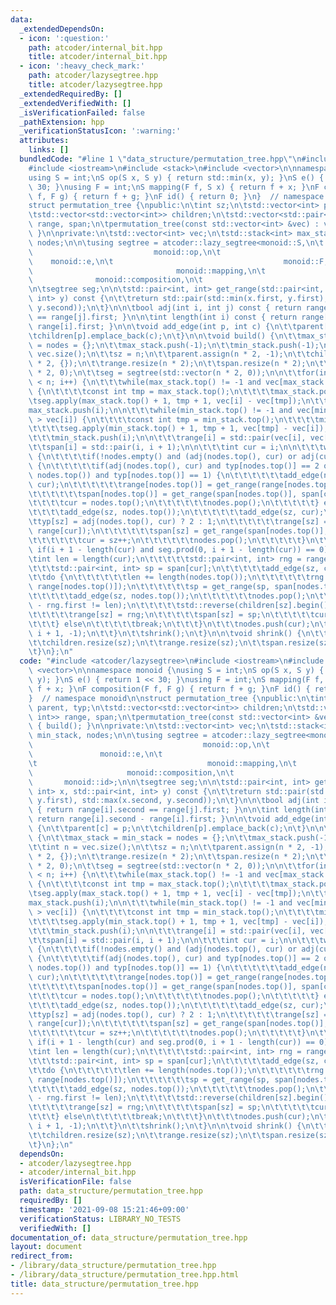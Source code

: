 ```yaml
---
data:
  _extendedDependsOn:
  - icon: ':question:'
    path: atcoder/internal_bit.hpp
    title: atcoder/internal_bit.hpp
  - icon: ':heavy_check_mark:'
    path: atcoder/lazysegtree.hpp
    title: atcoder/lazysegtree.hpp
  _extendedRequiredBy: []
  _extendedVerifiedWith: []
  _isVerificationFailed: false
  _pathExtension: hpp
  _verificationStatusIcon: ':warning:'
  attributes:
    links: []
  bundledCode: "#line 1 \"data_structure/permutation_tree.hpp\"\n#include <atcoder/lazysegtree>\n\
    #include <iostream>\n#include <stack>\n#include <vector>\n\nnamespace monoid {\n\
    using S = int;\nS op(S x, S y) { return std::min(x, y); }\nS e() { return 1 <<\
    \ 30; }\nusing F = int;\nS mapping(F f, S x) { return f + x; }\nF composition(F\
    \ f, F g) { return f + g; }\nF id() { return 0; }\n}  // namespace monoid\n\n\
    struct permutation_tree {\npublic:\n\tint sz;\n\tstd::vector<int> parent, typ;\n\
    \tstd::vector<std::vector<int>> children;\n\tstd::vector<std::pair<int, int>>\
    \ range, span;\n\tpermutation_tree(const std::vector<int> &vec) : vec(vec) { build();\
    \ }\n\nprivate:\n\tstd::vector<int> vec;\n\tstd::stack<int> max_stack, min_stack,\
    \ nodes;\n\n\tusing segtree = atcoder::lazy_segtree<monoid::S,\n\t           \
    \                           monoid::op,\n\t                                  \
    \    monoid::e,\n\t                                      monoid::F,\n\t      \
    \                                monoid::mapping,\n\t                        \
    \              monoid::composition,\n\t                                      monoid::id>;\n\
    \n\tsegtree seg;\n\n\tstd::pair<int, int> get_range(std::pair<int, int> x, std::pair<int,\
    \ int> y) const {\n\t\treturn std::pair(std::min(x.first, y.first), std::max(x.second,\
    \ y.second));\n\t}\n\n\tbool adj(int i, int j) const { return range[i].second\
    \ == range[j].first; }\n\n\tint length(int i) const { return range[i].second -\
    \ range[i].first; }\n\n\tvoid add_edge(int p, int c) {\n\t\tparent[c] = p;\n\t\
    \tchildren[p].emplace_back(c);\n\t}\n\n\tvoid build() {\n\t\tmax_stack = min_stack\
    \ = nodes = {};\n\t\tmax_stack.push(-1);\n\t\tmin_stack.push(-1);\n\t\tint n =\
    \ vec.size();\n\t\tsz = n;\n\t\tparent.assign(n * 2, -1);\n\t\tchildren.assign(n\
    \ * 2, {});\n\t\trange.resize(n * 2);\n\t\tspan.resize(n * 2);\n\t\ttyp.assign(n\
    \ * 2, 0);\n\t\tseg = segtree(std::vector(n * 2, 0));\n\n\t\tfor(int i = 0; i\
    \ < n; i++) {\n\t\t\twhile(max_stack.top() != -1 and vec[max_stack.top()] < vec[i])\
    \ {\n\t\t\t\tconst int tmp = max_stack.top();\n\t\t\t\tmax_stack.pop();\n\t\t\t\
    \tseg.apply(max_stack.top() + 1, tmp + 1, vec[i] - vec[tmp]);\n\t\t\t}\n\t\t\t\
    max_stack.push(i);\n\n\t\t\twhile(min_stack.top() != -1 and vec[min_stack.top()]\
    \ > vec[i]) {\n\t\t\t\tconst int tmp = min_stack.top();\n\t\t\t\tmin_stack.pop();\n\
    \t\t\t\tseg.apply(min_stack.top() + 1, tmp + 1, vec[tmp] - vec[i]);\n\t\t\t}\n\
    \t\t\tmin_stack.push(i);\n\n\t\t\trange[i] = std::pair(vec[i], vec[i] + 1);\n\t\
    \t\tspan[i] = std::pair(i, i + 1);\n\n\t\t\tint cur = i;\n\n\t\t\twhile(true)\
    \ {\n\t\t\t\tif(!nodes.empty() and (adj(nodes.top(), cur) or adj(cur, nodes.top())))\
    \ {\n\t\t\t\t\tif(adj(nodes.top(), cur) and typ[nodes.top()] == 2 or adj(cur,\
    \ nodes.top()) and typ[nodes.top()] == 1) {\n\t\t\t\t\t\tadd_edge(nodes.top(),\
    \ cur);\n\t\t\t\t\t\trange[nodes.top()] = get_range(range[nodes.top()], range[cur]);\n\
    \t\t\t\t\t\tspan[nodes.top()] = get_range(span[nodes.top()], span[cur]);\n\t\t\
    \t\t\t\tcur = nodes.top();\n\t\t\t\t\t\tnodes.pop();\n\t\t\t\t\t} else {\n\t\t\
    \t\t\t\tadd_edge(sz, nodes.top());\n\t\t\t\t\t\tadd_edge(sz, cur);\n\t\t\t\t\t\
    \ttyp[sz] = adj(nodes.top(), cur) ? 2 : 1;\n\t\t\t\t\t\trange[sz] = get_range(range[nodes.top()],\
    \ range[cur]);\n\t\t\t\t\t\tspan[sz] = get_range(span[nodes.top()], span[cur]);\n\
    \t\t\t\t\t\tcur = sz++;\n\t\t\t\t\t\tnodes.pop();\n\t\t\t\t\t}\n\t\t\t\t} else\
    \ if(i + 1 - length(cur) and seg.prod(0, i + 1 - length(cur)) == 0) {\n\t\t\t\t\
    \tint len = length(cur);\n\t\t\t\t\tstd::pair<int, int> rng = range[cur];\n\t\t\
    \t\t\tstd::pair<int, int> sp = span[cur];\n\t\t\t\t\tadd_edge(sz, cur);\n\t\t\t\
    \t\tdo {\n\t\t\t\t\t\tlen += length(nodes.top());\n\t\t\t\t\t\trng = get_range(rng,\
    \ range[nodes.top()]);\n\t\t\t\t\t\tsp = get_range(sp, span[nodes.top()]);\n\t\
    \t\t\t\t\tadd_edge(sz, nodes.top());\n\t\t\t\t\t\tnodes.pop();\n\t\t\t\t\t} while(rng.second\
    \ - rng.first != len);\n\t\t\t\t\tstd::reverse(children[sz].begin(), children[sz].end());\n\
    \t\t\t\t\trange[sz] = rng;\n\t\t\t\t\tspan[sz] = sp;\n\t\t\t\t\tcur = sz++;\n\t\
    \t\t\t} else\n\t\t\t\t\tbreak;\n\t\t\t}\n\t\t\tnodes.push(cur);\n\t\t\tseg.apply(0,\
    \ i + 1, -1);\n\t\t}\n\t\tshrink();\n\t}\n\n\tvoid shrink() {\n\t\tparent.resize(sz);\n\
    \t\tchildren.resize(sz);\n\t\trange.resize(sz);\n\t\tspan.resize(sz);\n\t\ttyp.resize(sz);\n\
    \t}\n};\n"
  code: "#include <atcoder/lazysegtree>\n#include <iostream>\n#include <stack>\n#include\
    \ <vector>\n\nnamespace monoid {\nusing S = int;\nS op(S x, S y) { return std::min(x,\
    \ y); }\nS e() { return 1 << 30; }\nusing F = int;\nS mapping(F f, S x) { return\
    \ f + x; }\nF composition(F f, F g) { return f + g; }\nF id() { return 0; }\n\
    }  // namespace monoid\n\nstruct permutation_tree {\npublic:\n\tint sz;\n\tstd::vector<int>\
    \ parent, typ;\n\tstd::vector<std::vector<int>> children;\n\tstd::vector<std::pair<int,\
    \ int>> range, span;\n\tpermutation_tree(const std::vector<int> &vec) : vec(vec)\
    \ { build(); }\n\nprivate:\n\tstd::vector<int> vec;\n\tstd::stack<int> max_stack,\
    \ min_stack, nodes;\n\n\tusing segtree = atcoder::lazy_segtree<monoid::S,\n\t\
    \                                      monoid::op,\n\t                       \
    \               monoid::e,\n\t                                      monoid::F,\n\
    \t                                      monoid::mapping,\n\t                 \
    \                     monoid::composition,\n\t                               \
    \       monoid::id>;\n\n\tsegtree seg;\n\n\tstd::pair<int, int> get_range(std::pair<int,\
    \ int> x, std::pair<int, int> y) const {\n\t\treturn std::pair(std::min(x.first,\
    \ y.first), std::max(x.second, y.second));\n\t}\n\n\tbool adj(int i, int j) const\
    \ { return range[i].second == range[j].first; }\n\n\tint length(int i) const {\
    \ return range[i].second - range[i].first; }\n\n\tvoid add_edge(int p, int c)\
    \ {\n\t\tparent[c] = p;\n\t\tchildren[p].emplace_back(c);\n\t}\n\n\tvoid build()\
    \ {\n\t\tmax_stack = min_stack = nodes = {};\n\t\tmax_stack.push(-1);\n\t\tmin_stack.push(-1);\n\
    \t\tint n = vec.size();\n\t\tsz = n;\n\t\tparent.assign(n * 2, -1);\n\t\tchildren.assign(n\
    \ * 2, {});\n\t\trange.resize(n * 2);\n\t\tspan.resize(n * 2);\n\t\ttyp.assign(n\
    \ * 2, 0);\n\t\tseg = segtree(std::vector(n * 2, 0));\n\n\t\tfor(int i = 0; i\
    \ < n; i++) {\n\t\t\twhile(max_stack.top() != -1 and vec[max_stack.top()] < vec[i])\
    \ {\n\t\t\t\tconst int tmp = max_stack.top();\n\t\t\t\tmax_stack.pop();\n\t\t\t\
    \tseg.apply(max_stack.top() + 1, tmp + 1, vec[i] - vec[tmp]);\n\t\t\t}\n\t\t\t\
    max_stack.push(i);\n\n\t\t\twhile(min_stack.top() != -1 and vec[min_stack.top()]\
    \ > vec[i]) {\n\t\t\t\tconst int tmp = min_stack.top();\n\t\t\t\tmin_stack.pop();\n\
    \t\t\t\tseg.apply(min_stack.top() + 1, tmp + 1, vec[tmp] - vec[i]);\n\t\t\t}\n\
    \t\t\tmin_stack.push(i);\n\n\t\t\trange[i] = std::pair(vec[i], vec[i] + 1);\n\t\
    \t\tspan[i] = std::pair(i, i + 1);\n\n\t\t\tint cur = i;\n\n\t\t\twhile(true)\
    \ {\n\t\t\t\tif(!nodes.empty() and (adj(nodes.top(), cur) or adj(cur, nodes.top())))\
    \ {\n\t\t\t\t\tif(adj(nodes.top(), cur) and typ[nodes.top()] == 2 or adj(cur,\
    \ nodes.top()) and typ[nodes.top()] == 1) {\n\t\t\t\t\t\tadd_edge(nodes.top(),\
    \ cur);\n\t\t\t\t\t\trange[nodes.top()] = get_range(range[nodes.top()], range[cur]);\n\
    \t\t\t\t\t\tspan[nodes.top()] = get_range(span[nodes.top()], span[cur]);\n\t\t\
    \t\t\t\tcur = nodes.top();\n\t\t\t\t\t\tnodes.pop();\n\t\t\t\t\t} else {\n\t\t\
    \t\t\t\tadd_edge(sz, nodes.top());\n\t\t\t\t\t\tadd_edge(sz, cur);\n\t\t\t\t\t\
    \ttyp[sz] = adj(nodes.top(), cur) ? 2 : 1;\n\t\t\t\t\t\trange[sz] = get_range(range[nodes.top()],\
    \ range[cur]);\n\t\t\t\t\t\tspan[sz] = get_range(span[nodes.top()], span[cur]);\n\
    \t\t\t\t\t\tcur = sz++;\n\t\t\t\t\t\tnodes.pop();\n\t\t\t\t\t}\n\t\t\t\t} else\
    \ if(i + 1 - length(cur) and seg.prod(0, i + 1 - length(cur)) == 0) {\n\t\t\t\t\
    \tint len = length(cur);\n\t\t\t\t\tstd::pair<int, int> rng = range[cur];\n\t\t\
    \t\t\tstd::pair<int, int> sp = span[cur];\n\t\t\t\t\tadd_edge(sz, cur);\n\t\t\t\
    \t\tdo {\n\t\t\t\t\t\tlen += length(nodes.top());\n\t\t\t\t\t\trng = get_range(rng,\
    \ range[nodes.top()]);\n\t\t\t\t\t\tsp = get_range(sp, span[nodes.top()]);\n\t\
    \t\t\t\t\tadd_edge(sz, nodes.top());\n\t\t\t\t\t\tnodes.pop();\n\t\t\t\t\t} while(rng.second\
    \ - rng.first != len);\n\t\t\t\t\tstd::reverse(children[sz].begin(), children[sz].end());\n\
    \t\t\t\t\trange[sz] = rng;\n\t\t\t\t\tspan[sz] = sp;\n\t\t\t\t\tcur = sz++;\n\t\
    \t\t\t} else\n\t\t\t\t\tbreak;\n\t\t\t}\n\t\t\tnodes.push(cur);\n\t\t\tseg.apply(0,\
    \ i + 1, -1);\n\t\t}\n\t\tshrink();\n\t}\n\n\tvoid shrink() {\n\t\tparent.resize(sz);\n\
    \t\tchildren.resize(sz);\n\t\trange.resize(sz);\n\t\tspan.resize(sz);\n\t\ttyp.resize(sz);\n\
    \t}\n};\n"
  dependsOn:
  - atcoder/lazysegtree.hpp
  - atcoder/internal_bit.hpp
  isVerificationFile: false
  path: data_structure/permutation_tree.hpp
  requiredBy: []
  timestamp: '2021-09-08 15:21:46+09:00'
  verificationStatus: LIBRARY_NO_TESTS
  verifiedWith: []
documentation_of: data_structure/permutation_tree.hpp
layout: document
redirect_from:
- /library/data_structure/permutation_tree.hpp
- /library/data_structure/permutation_tree.hpp.html
title: data_structure/permutation_tree.hpp
---
```

